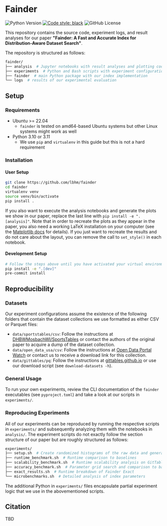 # Fainder

![Python Version](https://img.shields.io/python/required-version-toml?tomlFilePath=https%3A%2F%2Fraw.githubusercontent.com%2Flbhm%2Ffainder%2Fmain%2Fpyproject.toml)
[![Code style: black](https://img.shields.io/badge/code%20style-black-000000.svg)](https://github.com/psf/black)
![GitHub License](https://img.shields.io/github/license/lbhm/fainder)

This repository contains the source code, experiment logs, and result analyses for our
paper **"Fainder: A Fast and Accurate Index for Distribution-Aware Dataset Search"**.

The repository is structured as follows:

```bash
fainder/
├── analysis  # Jupyter notebooks with result analyses and plotting code
├── experiments  # Python and Bash scripts with experiment configurations
├── fainder  # main Python package with our index implementation
└── logs  # results of our experimental evaluation
```

## Setup

### Requirements

- Ubuntu >= 22.04
  - `fainder` is tested on amd64-based Ubuntu systems but other Linux systems might work as well
- Python 3.10 or 3.11
  - We use `pip` and `virtualenv` in this guide but this is not a hard requirement

### Installation

#### User Setup

```bash
git clone https://github.com/lbhm/fainder
cd fainder
virtualenv venv
source venv/bin/activate
pip install .
```

If you also want to execute the analysis notebooks and generate the plots we show in our paper,
replace the last line with `pip install -e ".[analysis]"`. Note that in order to recreate the plots
as they appear in the paper, you also need a working LaTeX installation on your computer (see the
[Matplotlib docs](https://matplotlib.org/stable/users/explain/text/usetex.html) for details). If
you just want to recreate the results and do not care about the layout, you can remove the call to
`set_style()` in each notebook.

#### Development Setup

```bash
# Follow the steps above until you have activated your virtual environment
pip install -e ".[dev]"
pre-commit install
```

## Reproducibility

### Datasets

Our experiment configurations assume the existence of the following folders that contain the
dataset collections we use formatted as either CSV or Parquet files:

- `data/sportstables/csv`: Follow the instructions at [DHBWMosbachWI/SportsTables](https://github.com/DHBWMosbachWI/SportsTables) or contact the authors of the original paper to acquire a dump of the dataset collection.
- `data/open_data_usa/csv`: Follow the instructions at [Open Data Portal Watch](https://data.wu.ac.at/portalwatch/about) or contact us to receive a download link for this collection.
- `data/gittables/pq`: Follow the instructions at [gittables.github.io](https://gittables.github.io/) or use our download script (see `download-datasets -h`).

### General Usage

To run your own experiments, review the CLI documentation of the `fainder` executables (see
`pyproject.toml`) and take a look at our scripts in `experiments/`.

### Reproducing Experiments

All of our experiments can be reproduced by running the respective scripts in `experiments/` and
subsequently analyzing them with the notebooks in `analysis/`. The experiment scripts do not
exactly follow the section structure of our paper but are roughly structured as follows:

```bash
experiments/
├── setup.sh  # Create randomized histograms of the raw data and generate benchmark queries
├── runtime_benchmark.sh  # Runtime comparison to baselines
├── scalability_benchmark.sh  # Runtime scalability analysis on GitTables
├── accuracy_benchmark.sh  # Parameter grid search and comparison to baselines
├── exact_results.sh  # Runtime breakdown of Fainder Exact
└── microbenchmarks.sh  # Detailed analysis of index parameters
```

The additional Python in `experiments/` files encapsulate partial experiment logic that we use in
the abovementioned scripts.

## Citation

TBD
